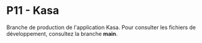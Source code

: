 # P11 - Kasa
Branche de production de l'application Kasa.
Pour consulter les fichiers de développement, consultez la branche **main**.
